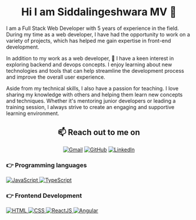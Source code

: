 <h1 align="center">
  Hi I am Siddalingeshwara MV 👋
</h1>

<p>I am a Full Stack Web Developer with 5 years of experience in the field. During my time as a web developer, I have had the opportunity to work on a variety of projects, which has helped me gain expertise in front-end development.</p>

<p>In addition to my work as a web developer, 🌱 I have a keen interest in exploring backend and devops concepts. I enjoy learning about new technologies and tools that can help streamline the development process and improve the overall user experience.</p>

<p>Aside from my technical skills, I also have a passion for teaching. I love sharing my knowledge with others and helping them learn new concepts and techniques. Whether it's mentoring junior developers or leading a training session, I always strive to create an engaging and supportive learning environment.</p>

<h2 align="center">
  📫 Reach out to me on 
</h2>

<p align="center">
  <a href="mailto:siddalingeshwaramv@gmail.com"><img src="https://img.icons8.com/bubbles/50/000000/gmail.png" alt="Gmail"/></a>
  <a href="https://github.com/Siddu2408"><img src="https://img.icons8.com/bubbles/50/000000/github.png" alt="GitHub"/></a>
  <a href="https://www.linkedin.com/in/siddalingeshwaramv/"><img src="https://img.icons8.com/bubbles/50/000000/linkedin.png" alt="LinkedIn"/></a>
</p>


### 👉 Programming languages

<p align="left"> 
  <a href="https://developer.mozilla.org/en-US/docs/Web/JavaScript" target="_blank"> 
     <img alt="JavaScript" src="https://img.shields.io/badge/JavaScript%20-%23F7DF1E.svg?logo=javascript&logoColor=black">
   </a>
  <a href="typescriptlang.org/" target="_blank"> 
    <img alt="TypeScript" src="https://img.shields.io/badge/TypeScript%20-%232370ED.svg?logo=typescript&logoColor=white">
  </a>
</p>

### 👉 Frontend Development
<p align="left"> 
  <a href="https://www.w3.org/html/" target="_blank"> 
   <img alt="HTML" src="https://img.shields.io/badge/HTML5%20-%23E34F26.svg?logo=html5&logoColor=white">
  </a>
  <a href="https://www.w3schools.com/css/" target="_blank">
    <img alt="CSS" src="https://img.shields.io/badge/CSS%20-%231572B6.svg?logo=css3&logoColor=white">
  </a>
  <a href="https://reactjs.org/" target="_blank"> 
    <img alt="ReactJS" src="https://img.shields.io/badge/React-61dafb.svg?style=flat&logo=react&logoColor=white"/>
  </a>
  <a href="https://angular.io/" target="_blank"> 
    <img alt="Angular" src="https://img.shields.io/badge/Angular-C3002F.svg?style=flat&logo=angular&logoColor=white"/>
  </a>
</p>

<!--
**Siddu2408/siddu2408** is a ✨ _special_ ✨ repository because its `README.md` (this file) appears on your GitHub profile.

Here are some ideas to get you started:

- 🔭 I’m currently working on ...
- 🌱 I’m currently learning ...
- 👯 I’m looking to collaborate on ...
- 🤔 I’m looking for help with ...
- 💬 Ask me about ...
- 📫 How to reach me: ...
- 😄 Pronouns: ...
- ⚡ Fun fact: ...
-->
